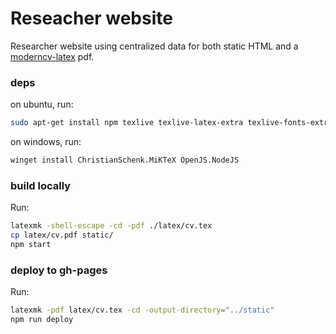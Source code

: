 # Reseacher website

Researcher website using centralized data for both static HTML and a [moderncv-latex](https://github.com/moderncv/moderncv) pdf.

### deps

on ubuntu, run: 
  ```bash
  sudo apt-get install npm texlive texlive-latex-extra texlive-fonts-extra
  ```
  
on windows, run:
  ```bash
  winget install ChristianSchenk.MiKTeX OpenJS.NodeJS
  ```
  
### build locally 

Run:
  ```bash
  latexmk -shell-escape -cd -pdf ./latex/cv.tex
  cp latex/cv.pdf static/
  npm start
  ```

### deploy to gh-pages 

Run:
  ```bash
  latexmk -pdf latex/cv.tex -cd -output-directory="../static"
  npm run deploy
  ```
